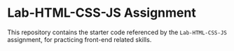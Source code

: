 # Lab-HTML-CSS-JS Assignment
This repository contains the starter code referenced by the `Lab-HTML-CSS-JS` assignment, for practicing front-end related skills.
